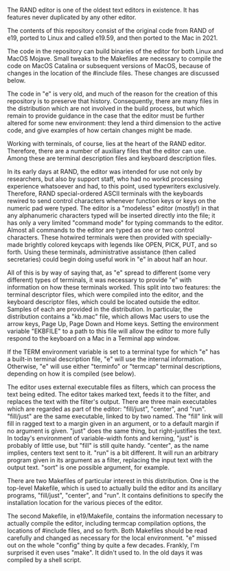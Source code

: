 The RAND editor is one of the oldest text editors in existence.  It has
features never duplicated by any other editor.

The contents of this
repository consist of the original code from RAND of e19, ported to Linux
and called e19.59, and then ported to the Mac in 2021.

The code in the
repository can build binaries of the editor for both Linux and MacOS
Mojave.  Small tweaks to the Makefiles are necessary to compile the
code on MacOS Catalina
or subsequent versions of MacOS, because of changes in the location
of the #include files.  These changes are discussed below.

The code in "e" is very old, and much of the reason for the creation
of this repository is to preserve that history.  Consequently, there
are many files in the distribution which are not involved in the build
process, but which remain to provide guidance in the case that the editor
must be further altered for some new environment: they lend a third
dimension to the active code, and give examples of how certain
changes might be made.

Working with terminals, of course, lies at the heart of the RAND editor.
Therefore, there are a number of auxiliary files that the editor can use.
Among these are terminal description files and keyboard description files.

In its early days at RAND, the editor was intended for use not only by
researchers, but also by support staff, who had no workd processing
experience whatsoever and had, to this point, used typewriters exclusively.
Therefore, RAND special-ordered ASCII terminals with the keyboards rewired
to send control characters whenever function keys or keys on the numeric
pad were typed.  The editor is a "modeless" editor (mostly!) in that any
alphanumeric characters typed will be inserted directly into the file; it
has only a very limited "command mode" for typing commands to the editor.
Almost all commands to the editor are typed as one or two control
characters.  These hotwired terminals were then provided with
specially-made brightly colored keycaps with legends like OPEN, PICK, PUT,
and so forth.  Using these terminals, administrative assistance (then
called secretaries) could begin doing useful work in "e" in about half an
hour.

All of this is by way of saying that, as "e" spread to different (some very
different) types of terminals, it was necessary to provide "e" with
information on how these terminals worked.  This split into two features:
the terminal descriptor files, which were compiled into the editor, and the
keyboard descriptor files, which could be located outside the editor.
Samples of each are provided in the distribution.  In particular, the
distribution contains a "kb.mac" file, which allows Mac users to use the
arrow keys, Page Up, Page Down and Home keys.  Setting the environment
variable "EKBFILE" to a path to this file will allow the editor to more
fully respond to the keyboard on a Mac in a Terminal app window.

If the TERM environment variable is set to a terminal type for which "e"
has a built-in terminal description file, "e" will use the internal
information.  Otherwise, "e" will use either "terminfo" or "termcap"
terminal descriptions, depending on how it is compiled (see below).

The editor uses external executable files as filters, which can process the
text being edited.  The editor takes marked text, feeds it to the filter,
and replaces the text with the filter's output.  There are three main
executables which are regarded as part of the editor: "fill/just",
"center", and "run".  "fill/just" are the same executable, linked to by two
named.  The "fill" link will fill in ragged text to a margin given in an
argument, or to a default margin if no argument is given.  "just" does the
same thing, but right-justifies the text.  In today's environment of
variable-width fonts and kerning, "just" is probably of little use, but
"fill" is still quite handy.  "center", as the name implies, centers text
sent to it.  "run" is a bit different.  It will run an arbitrary program
given in its argument as a filter, replacing the input text with the output
text.  "sort" is one possible argument, for example.

There are two Makefiles of particular interest in this distribution.  One
is the top-level Makefile, which is used to actually build the editor and
its ancillary programs, "fill/just", "center", and "run".  It contains
definitions to specify the installation location for the various pieces of
the editor.

The second Makefile, in e19/Makefile, contains the information necessary to
actually compile the editor, including termcap compilation options, the
locations of #include files, and so forth.  Both Makefiles should be read
carefully and changed as necessary for the local environment.  "e" missed
out on the whole "config" thing by quite a few decades.  Frankly, I'm
surprised it even uses "make".  It didn't used to.  In the old days it was
compiled by a shell script.
